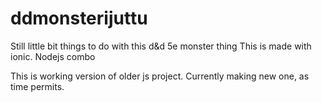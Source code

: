 # ddmonsterijuttu
Still little bit things to do with this d&amp;d 5e monster thing
This is made with ionic. Nodejs combo

This is working version of older js project. Currently making new one, as time permits.
